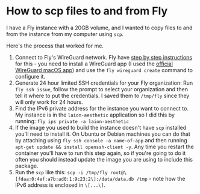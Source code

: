 # How to scp files to and from Fly

I have a Fly instance with a 20GB volume, and I wanted to copy files to and from the instance from my computer using `scp`.

Here's the process that worked for me.

1. Connect to Fly's WireGuard network. Fly have [step by step instructions](https://fly.io/docs/reference/private-networking/#step-by-step) for this - you need to install a WireGuard app (I used the [official WireGuard macOS app](https://www.wireguard.com/install/)) and use the `fly wireguard create` command to configure it.
2. Generate 24 hour limited SSH credentials for your Fly organization: Run `fly ssh issue`, follow the prompt to select your organization and then tell it where to put the credentials. I saved them to `/tmp/fly` since they will only work for 24 hours.
3. Find the IPv6 private address for the instance you want to connect to. My instance is in the `laion-aesthetic` application so I did this by running: `fly ips private -a laion-aesthetic`
4. If the image you used to build the instance doesn't have `scp` installed you'll need to install it. On Ubuntu or Debian machines you can do that by attaching using `fly ssh console -a name-of-app` and then running `apt-get update && install openssh-client -y`. Any time you restart the container you'll have to run this step again, so if you're going to do it often you should instead update the image you are using to include this package.
6. Run the `scp` like this: `scp -i /tmp/fly root@\[fdaa:0:4ef:a7b:ad0:1:9c23:2\]:/data/data.db /tmp` - note how the IPv6 address is enclosed in `\[...\]`.
